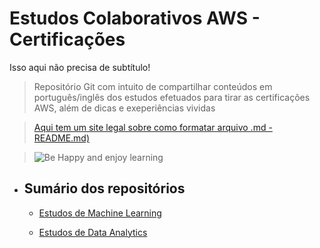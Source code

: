 <h1>Estudos Colaborativos AWS - Certificações</h1>

Isso aqui não precisa de subtítulo!

>Repositório Git com intuito de compartilhar conteúdos em português/inglês dos estudos efetuados para tirar as certificações AWS, além de dicas e exeperiências vividas

>[Aqui tem um site legal sobre como formatar arquivo .md - README.md)](https://www.markdownguide.org/basic-syntax/)


>![Be Happy and enjoy learning](https://d33wubrfki0l68.cloudfront.net/e7ed9fe4bafe46e275c807d63591f85f9ab246ba/e2d28/assets/images/tux.png)

- <h2>Sumário dos repositórios </h2>

    - [Estudos de Machine Learning](https://github.com/viaconsulting/via-university/tree/master/Machine%20Learning%20Study#machine-learning---aws-certificate-study-)

    - [Estudos de Data Analytics](https://github.com/viaconsulting/via-university/tree/master/Data%20Analytics%20Study#data-analytics---aws-certificate-study-)
